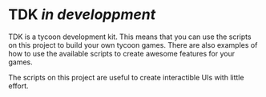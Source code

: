 # TDK *in developpment*
TDK is a tycoon development kit. This means that you can use the scripts on this project to build your own tycoon games.
There are also examples of how to use the available scripts to create awesome features for your games.  

The scripts on this project are useful to create interactible UIs with little effort.
